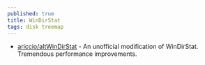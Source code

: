 ```yaml
---
published: true
title: WinDirStat
tags: disk treemap
---
```

> 

- [ ariccio/altWinDirStat](https://github.com/ariccio/altWinDirStat) - An unofficial modification of WinDirStat. Tremendous performance improvements.
